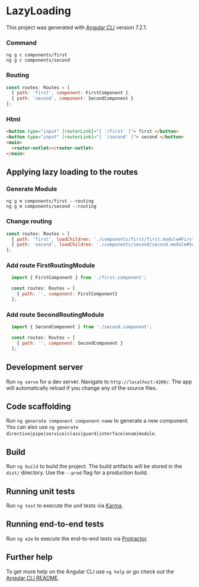# LazyLoading

This project was generated with [Angular CLI](https://github.com/angular/angular-cli) version 7.2.1.

### Command
    ng g c components/first
    ng g c components/second

### Routing


``` js
const routes: Routes = [
  { path: 'first', component: FirstComponent },
  { path: 'second', component: SecondComponent }
];

```

### Html

``` html
<button type="input" [routerLink]="[ '/first' ]"> first </button>
<button type="input" [routerLink]="[ '/second' ]"> second </button>
<main>
  <router-outlet></router-outlet>
</main>
```

## Applying lazy loading to the routes

### Generate Module

  ```
  ng g m components/first --routing
  ng g m components/second --routing
  ```

### Change routing

``` js
const routes: Routes = [
  { path: 'first', loadChildren: './components/first/first.module#FirstModule' },
  { path: 'second', loadChildren: './components/second/second.module#SecondModule' }
];
```

### Add route FirstRoutingModule
``` js
  import { FirstComponent } from './first.component';

  const routes: Routes = [
    { path: '', component: FirstComponent}
  ];
```
### Add route SecondRoutingModule
``` js
  import { SecondComponent } from './second.component';

  const routes: Routes = [
    { path: '', component: SecondComponent }
  ];
```

## Development server

Run `ng serve` for a dev server. Navigate to `http://localhost:4200/`. The app will automatically reload if you change any of the source files.

## Code scaffolding

Run `ng generate component component-name` to generate a new component. You can also use `ng generate directive|pipe|service|class|guard|interface|enum|module`.

## Build

Run `ng build` to build the project. The build artifacts will be stored in the `dist/` directory. Use the `--prod` flag for a production build.

## Running unit tests

Run `ng test` to execute the unit tests via [Karma](https://karma-runner.github.io).

## Running end-to-end tests

Run `ng e2e` to execute the end-to-end tests via [Protractor](http://www.protractortest.org/).

## Further help

To get more help on the Angular CLI use `ng help` or go check out the [Angular CLI README](https://github.com/angular/angular-cli/blob/master/README.md).
